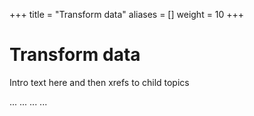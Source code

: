 +++
title = "Transform data"
aliases = []
weight = 10
+++

# Transform data

Intro text here and then xrefs to child topics

...
...
...
...
